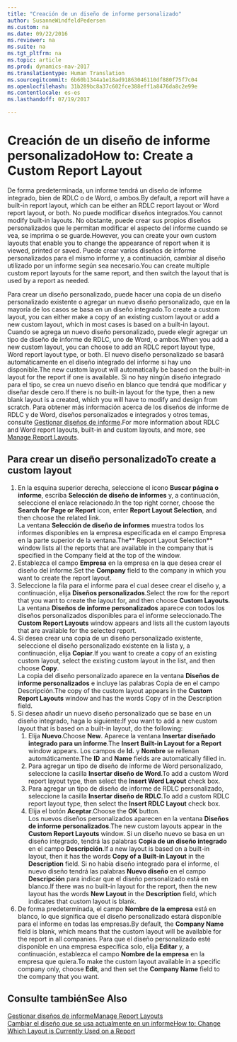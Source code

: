 ```yaml
---
title: "Creación de un diseño de informe personalizado"
author: SusanneWindfeldPedersen
ms.custom: na
ms.date: 09/22/2016
ms.reviewer: na
ms.suite: na
ms.tgt_pltfrm: na
ms.topic: article
ms.prod: dynamics-nav-2017
ms.translationtype: Human Translation
ms.sourcegitcommit: 6b60b1344a1e18ad91863046110df880f75f7c04
ms.openlocfilehash: 31b289bc8a37c602fce388eff1a8476da8c2e99e
ms.contentlocale: es-es
ms.lasthandoff: 07/19/2017

---
```


# <a name="how-to-create-a-custom-report-layout"></a><span data-ttu-id="8a6d7-102">Creación de un diseño de informe personalizado</span><span class="sxs-lookup"><span data-stu-id="8a6d7-102">How to: Create a Custom Report Layout</span></span>
<span data-ttu-id="8a6d7-103">De forma predeterminada, un informe tendrá un diseño de informe integrado, bien de RDLC o de Word, o ambos.</span><span class="sxs-lookup"><span data-stu-id="8a6d7-103">By default, a report will have a built-in report layout, which can be either an RDLC report layout or Word report layout, or both.</span></span> <span data-ttu-id="8a6d7-104">No puede modificar diseños integrados.</span><span class="sxs-lookup"><span data-stu-id="8a6d7-104">You cannot modify built-in layouts.</span></span> <span data-ttu-id="8a6d7-105">No obstante, puede crear sus propios diseños personalizados que le permitan modificar el aspecto del informe cuando se vea, se imprima o se guarde.</span><span class="sxs-lookup"><span data-stu-id="8a6d7-105">However, you can create your own custom layouts that enable you to change the appearance of report when it is viewed, printed or saved.</span></span> <span data-ttu-id="8a6d7-106">Puede crear varios diseños de informe personalizados para el mismo informe y, a continuación, cambiar al diseño utilizado por un informe según sea necesario.</span><span class="sxs-lookup"><span data-stu-id="8a6d7-106">You can create multiple custom report layouts for the same report, and then switch the layout that is used by a report as needed.</span></span>

<span data-ttu-id="8a6d7-107">Para crear un diseño personalizado, puede hacer una copia de un diseño personalizado existente o agregar un nuevo diseño personalizado, que en la mayoría de los casos se basa en un diseño integrado.</span><span class="sxs-lookup"><span data-stu-id="8a6d7-107">To create a custom layout, you can either make a copy of an existing custom layout or add a new custom layout, which in most cases is based on a built-in layout.</span></span> <span data-ttu-id="8a6d7-108">Cuando se agrega un nuevo diseño personalizado, puede elegir agregar un tipo de diseño de informe de RDLC, uno de Word, o ambos.</span><span class="sxs-lookup"><span data-stu-id="8a6d7-108">When you add a new custom layout, you can choose to add an RDLC report layout type, Word report layout type, or both.</span></span> <span data-ttu-id="8a6d7-109">El nuevo diseño personalizado se basará automáticamente en el diseño integrado del informe si hay uno disponible.</span><span class="sxs-lookup"><span data-stu-id="8a6d7-109">The new custom layout will automatically be based on the built-in layout for the report if one is available.</span></span> <span data-ttu-id="8a6d7-110">Si no hay ningún diseño integrado para el tipo, se crea un nuevo diseño en blanco que tendrá que modificar y diseñar desde cero.</span><span class="sxs-lookup"><span data-stu-id="8a6d7-110">If there is no built-in layout for the type, then a new blank layout is a created, which you will have to modify and design from scratch.</span></span> <span data-ttu-id="8a6d7-111">Para obtener más información acerca de los diseños de informe de RDLC y de Word, diseños personalizados e integrados y otros temas, consulte [Gestionar diseños de informe](ui-manage-report-layouts.md).</span><span class="sxs-lookup"><span data-stu-id="8a6d7-111">For more information about RDLC and Word report layouts, built-in and custom layouts, and more, see [Manage Report Layouts](ui-manage-report-layouts.md).</span></span>  

## <a name="to-create-a-custom-layout"></a><span data-ttu-id="8a6d7-112">Para crear un diseño personalizado</span><span class="sxs-lookup"><span data-stu-id="8a6d7-112">To create a custom layout</span></span>
1. <span data-ttu-id="8a6d7-113">En la esquina superior derecha, seleccione el icono **Buscar página o informe**, escriba **Selección de diseño de informes** y, a continuación, seleccione el enlace relacionado.</span><span class="sxs-lookup"><span data-stu-id="8a6d7-113">In the top right corner, choose the **Search for Page or Report** icon, enter **Report Layout Selection**, and then choose the related link.</span></span>  
<span data-ttu-id="8a6d7-114">La ventana **Selección de diseño de informes** muestra todos los informes disponibles en la empresa especificada en el campo Empresa en la parte superior de la ventana.</span><span class="sxs-lookup"><span data-stu-id="8a6d7-114">The** Report Layout Selection** window lists all the reports that are available in the company that is specified in the Company field at the top of the window.</span></span>
2. <span data-ttu-id="8a6d7-115">Establezca el campo **Empresa** en la empresa en la que desea crear el diseño del informe.</span><span class="sxs-lookup"><span data-stu-id="8a6d7-115">Set the **Company** field to the company in which you want to create the report layout.</span></span>
3. <span data-ttu-id="8a6d7-116">Seleccione la fila para el informe para el cual desee crear el diseño y, a continuación, elija **Diseños personalizados**.</span><span class="sxs-lookup"><span data-stu-id="8a6d7-116">Select the row for the report that you want to create the layout for, and then choose **Custom Layouts**.</span></span>  
<span data-ttu-id="8a6d7-117">La ventana **Diseños de informe personalizados** aparece con todos los diseños personalizados disponibles para el informe seleccionado.</span><span class="sxs-lookup"><span data-stu-id="8a6d7-117">The **Custom Report Layouts** window appears and lists all the custom layouts that are available for the selected report.</span></span>
4. <span data-ttu-id="8a6d7-118">Si desea crear una copia de un diseño personalizado existente, seleccione el diseño personalizado existente en la lista y, a continuación, elija **Copiar**.</span><span class="sxs-lookup"><span data-stu-id="8a6d7-118">If you want to create a copy of an existing custom layout, select the existing custom layout in the list, and then choose **Copy**.</span></span>  
<span data-ttu-id="8a6d7-119">La copia del diseño personalizado aparece en la ventana **Diseños de informe personalizados** e incluye las palabras Copia de en el campo Descripción.</span><span class="sxs-lookup"><span data-stu-id="8a6d7-119">The copy of the custom layout appears in the **Custom Report Layouts** window and has the words Copy of in the Description field.</span></span>
5. <span data-ttu-id="8a6d7-120">Si desea añadir un nuevo diseño personalizado que se base en un diseño integrado, haga lo siguiente:</span><span class="sxs-lookup"><span data-stu-id="8a6d7-120">If you want to add a new custom layout that is based on a built-in layout, do the following:</span></span>  
    1. <span data-ttu-id="8a6d7-121">Elija **Nuevo**.</span><span class="sxs-lookup"><span data-stu-id="8a6d7-121">Choose **New**.</span></span> <span data-ttu-id="8a6d7-122">Aparece la ventana **Insertar diseñado integrado para un informe**.</span><span class="sxs-lookup"><span data-stu-id="8a6d7-122">The **Insert Built-in Layout for a Report** window appears.</span></span> <span data-ttu-id="8a6d7-123">Los campos de **Id.** y **Nombre** se rellenan automáticamente.</span><span class="sxs-lookup"><span data-stu-id="8a6d7-123">The **ID** and **Name** fields are automatically filled in.</span></span>
    2. <span data-ttu-id="8a6d7-124">Para agregar un tipo de diseño de informe de Word personalizado, seleccione la casilla **Insertar diseño de Word**.</span><span class="sxs-lookup"><span data-stu-id="8a6d7-124">To add a custom Word report layout type, then select the **Insert Word Layout** check box.</span></span>
    3. <span data-ttu-id="8a6d7-125">Para agregar un tipo de diseño de informe de RDLC personalizado, seleccione la casilla **Insertar diseño de RDLC**.</span><span class="sxs-lookup"><span data-stu-id="8a6d7-125">To add a custom RDLC report layout type, then select the **Insert RDLC Layout** check box.</span></span>
    4. <span data-ttu-id="8a6d7-126">Elija el botón **Aceptar**.</span><span class="sxs-lookup"><span data-stu-id="8a6d7-126">Choose the **OK** button.</span></span>  
    <span data-ttu-id="8a6d7-127">Los nuevos diseños personalizados aparecen en la ventana **Diseños de informe personalizados**.</span><span class="sxs-lookup"><span data-stu-id="8a6d7-127">The new custom layouts appear in the **Custom Report Layouts** window.</span></span> <span data-ttu-id="8a6d7-128">Si un diseño nuevo se basa en un diseño integrado, tendrá las palabras **Copia de un diseño integrado** en el campo **Descripción**.</span><span class="sxs-lookup"><span data-stu-id="8a6d7-128">If a new layout is based on a built-in layout, then it has the words **Copy of a Built-in Layout** in the **Description** field.</span></span> <span data-ttu-id="8a6d7-129">Si no había diseño integrado para el informe, el nuevo diseño tendrá las palabras **Nuevo diseño** en el campo **Descripción** para indicar que el diseño personalizado está en blanco.</span><span class="sxs-lookup"><span data-stu-id="8a6d7-129">If there was no built-in layout for the report, then the new layout has the words **New Layout** in the **Description** field, which indicates that custom layout is blank.</span></span>
6. <span data-ttu-id="8a6d7-130">De forma predeterminada, el campo **Nombre de la empresa** está en blanco, lo que significa que el diseño personalizado estará disponible para el informe en todas las empresas.</span><span class="sxs-lookup"><span data-stu-id="8a6d7-130">By default, the **Company Name** field is blank, which means that the custom layout will be available for the report in all companies.</span></span> <span data-ttu-id="8a6d7-131">Para que el diseño personalizado esté disponible en una empresa específica solo, elija **Editar** y, a continuación, establezca el campo **Nombre de la empresa** en la empresa que quiera.</span><span class="sxs-lookup"><span data-stu-id="8a6d7-131">To make the custom layout available in a specific company only, choose **Edit**, and then set the **Company Name** field to the company that you want.</span></span>

## <a name="see-also"></a><span data-ttu-id="8a6d7-132">Consulte también</span><span class="sxs-lookup"><span data-stu-id="8a6d7-132">See Also</span></span>
[<span data-ttu-id="8a6d7-133">Gestionar diseños de informe</span><span class="sxs-lookup"><span data-stu-id="8a6d7-133">Manage Report Layouts</span></span>](ui-manage-report-layouts.md)  
[<span data-ttu-id="8a6d7-134">Cambiar el diseño que se usa actualmente en un informe</span><span class="sxs-lookup"><span data-stu-id="8a6d7-134">How to: Change Which Layout is Currently Used on a Report</span></span>](ui-how-change-layout-currently-used-report.md)

